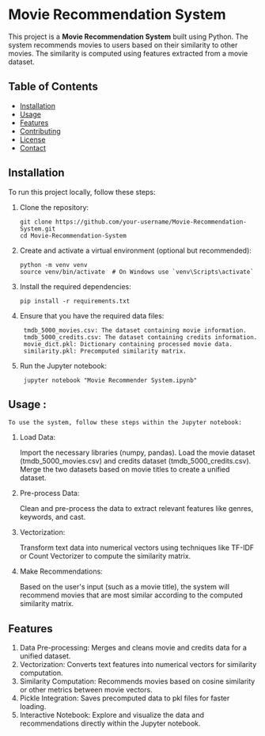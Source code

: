 # Movie Recommendation System

This project is a **Movie Recommendation System** built using Python. The system recommends movies to users based on their similarity to other movies. The similarity is computed using features extracted from a movie dataset.

## Table of Contents
- [Installation](#installation)
- [Usage](#usage)
- [Features](#features)
- [Contributing](#contributing)
- [License](#license)
- [Contact](#contact)

## Installation

To run this project locally, follow these steps:

1. Clone the repository:

       git clone https://github.com/your-username/Movie-Recommendation-System.git
       cd Movie-Recommendation-System
   
3. Create and activate a virtual environment (optional but recommended):
   
       python -m venv venv
       source venv/bin/activate  # On Windows use `venv\Scripts\activate`
   
5. Install the required dependencies:
   
       pip install -r requirements.txt

7. Ensure that you have the required data files:

        tmdb_5000_movies.csv: The dataset containing movie information.
        tmdb_5000_credits.csv: The dataset containing credits information.
        movie_dict.pkl: Dictionary containing processed movie data.
        similarity.pkl: Precomputed similarity matrix.

8. Run the Jupyter notebook:

        jupyter notebook "Movie Recommender System.ipynb"

## Usage :
    To use the system, follow these steps within the Jupyter notebook:

1. Load Data:

      Import the necessary libraries (numpy, pandas).
      Load the movie dataset (tmdb_5000_movies.csv) and credits dataset (tmdb_5000_credits.csv).
      Merge the two datasets based on movie titles to create a unified dataset.

2. Pre-process Data:
   
      Clean and pre-process the data to extract relevant features like genres, keywords, and cast.

3. Vectorization:

      Transform text data into numerical vectors using techniques like TF-IDF or Count Vectorizer to compute the similarity matrix.

4. Make Recommendations:

      Based on the user's input (such as a movie title), the system will recommend movies that are most similar according to the computed similarity matrix.

## Features
  1. Data Pre-processing:
                   Merges and cleans movie and credits data for a unified dataset.
  2. Vectorization:
                   Converts text features into numerical vectors for similarity computation.
  3. Similarity Computation:
                   Recommends movies based on cosine similarity or other metrics between movie vectors.
  4. Pickle Integration:
                   Saves precomputed data to pkl files for faster loading.
  5. Interactive Notebook:
                   Explore and visualize the data and recommendations directly within the Jupyter notebook.
